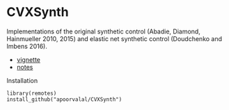 # CVXSynth

Implementations of the original synthetic control (Abadie, Diamond, Hainmueller 2010, 2015) and elastic net synthetic control (Doudchenko and Imbens 2016).

+ [vignette](https://apoorvalal.github.io/posts/09122021_ElasticNetSyntheticControl.html)
+ [notes](https://apoorvalal.github.io/presentations/pdf/ImbensDoudchenko.pdf)

Installation

```{r}
library(remotes)
install_github("apoorvalal/CVXSynth")
```
